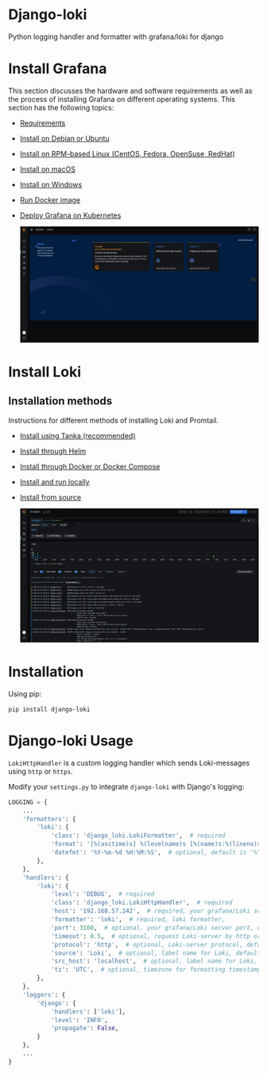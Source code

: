 # Django-loki
Python logging handler and formatter with grafana/loki for django

# Install Grafana

This section discusses the hardware and software requirements as well as the process of installing Grafana on different operating systems. This section has the following topics:

- [Requirements](https://grafana.com/docs/grafana/latest/installation/requirements/)

- [Install on Debian or Ubuntu](https://grafana.com/docs/grafana/latest/installation/debian/)

- [Install on RPM-based Linux (CentOS, Fedora, OpenSuse, RedHat)](https://grafana.com/docs/grafana/latest/installation/rpm/)

- [Install on macOS](https://grafana.com/docs/grafana/latest/installation/mac/)

- [Install on Windows](https://grafana.com/docs/grafana/latest/installation/windows/)

- [Run Docker image](https://grafana.com/docs/grafana/latest/installation/docker/)

- [Deploy Grafana on Kubernetes](https://grafana.com/docs/grafana/latest/installation/kubernetes/)

  ![Grafana](./images/grafana.png)

# Install Loki

## Installation methods

Instructions for different methods of installing Loki and Promtail.

- [Install using Tanka (recommended)](https://grafana.com/docs/loki/latest/installation/tanka/)

- [Install through Helm](https://grafana.com/docs/loki/latest/installation/helm/)

- [Install through Docker or Docker Compose](https://grafana.com/docs/loki/latest/installation/docker/)

- [Install and run locally](https://grafana.com/docs/loki/latest/installation/local/)

- [Install from source](https://grafana.com/docs/loki/latest/installation/install-from-source/)

  ![django-log](./images/django-log.png)

# Installation

Using pip:

```shell
pip install django-loki
```

# Django-loki Usage

`LokiHttpHandler` is a custom logging handler which sends Loki-messages using `http` or `https`.

Modify your `settings.py` to integrate `django-loki` with Django's logging:

```python
LOGGING = {
    ...
    'formatters': {
        'loki': {
            'class': 'django_loki.LokiFormatter',  # required
            'format': '[%(asctime)s] %(levelname)s [%(name)s:%(lineno)s] [%(funcName)s] %(message)s',  # optional, default is logging.BASIC_FORMAT
            'datefmt': '%Y-%m-%d %H:%M:%S',  # optional, default is '%Y-%m-%d %H:%M:%S'
        },
    },
    'handlers': {
        'loki': {
            'level': 'DEBUG',  # required
            'class': 'django_loki.LokiHttpHandler',  # required
            'host': '192.168.57.242',  # required, your grafana/Loki server host, e.g:192.168.57.242
            'formatter': 'loki',  # required, loki formatter,
            'port': 3100,  # optional, your grafana/Loki server port, default is 3100
            'timeout': 0.5,  # optional, request Loki-server by http or https time out, default is 0.5
            'protocol': 'http',  # optional, Loki-server protocol, default is http
            'source': 'Loki',  # optional, label name for Loki, default is Loki
            'src_host': 'localhost',  # optional, label name for Loki, default is Loki
            'tz': 'UTC',  # optional, timezone for formatting timestamp, default is UTC, e.g:Asia/Shanghai
        },
    },
    'loggers': {
        'django': {
            'handlers': ['loki'],
            'level': 'INFO',
            'propagate': False,
        }
    },
    ...
}
```

